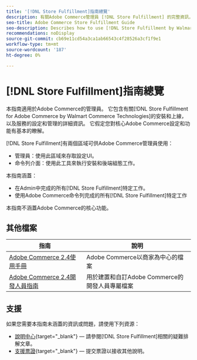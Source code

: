 ```yaml
---
title: '[!DNL Store Fulfillment]指南總覽'
description: 有關Adobe Commerce管理員 [!DNL Store Fulfillment] 的完整資訊，包括安裝和上線。
seo-title: Adobe Commerce Store Fulfillment Guide
seo-description: Describes how to use [!DNL Store Fulfillment by Walmart Commerce Technologies] services with Adobe Commerce.
recommendations: noDisplay
source-git-commit: cb69e11cd54a3ca1ab66543c4f28526a3cf1f9e1
workflow-type: tm+mt
source-wordcount: '187'
ht-degree: 0%

---
```


# [!DNL Store Fulfillment]指南總覽

本指南適用於Adobe Commerce的管理員。 它包含有關[!DNL Store Fulfillment for Adobe Commerce by Walmart Commerce Technologies]的安裝和上線，以及服務的設定和管理的詳細資訊。 它假定您對核心Adobe Commerce設定和功能有基本的瞭解。

[!DNL Store Fulfillment]有兩個區域可供Adobe Commerce管理員使用：

* 管理員：使用此區域來存取設定UI。
* 命令列介面：使用此工具來執行安裝和後端組態工作。

本指南涵蓋：

* 在Admin中完成的所有[!DNL Store Fulfillment]特定工作。
* 使用Adobe Commerce命令列完成的所有[!DNL Store Fulfillment]特定工作

本指南不涵蓋Adobe Commerce的核心功能。

## 其他檔案

| 指南 | 說明 |
|-----------------------------------------------------------------------|----------------------------------------------------------------------------|
| [Adobe Commerce 2.4使用手冊](https://experienceleague.adobe.com/en/docs/commerce-admin/user-guides/home) | Adobe Commerce以商家為中心的檔案 |
| [Adobe Commerce 2.4開發人員指南](https://developer.adobe.com/commerce/docs/) | 用於建置和自訂Adobe Commerce的開發人員專屬檔案 |

## 支援

如果您需要本指南未涵蓋的資訊或問題，請使用下列資源：

* [說明中心](https://experienceleague.adobe.com/docs/commerce-knowledge-base/kb/help-center-guide/magento-help-center-user-guide.html#submit-ticket){target="_blank"} — 請參閱[!DNL Store Fulfillment]相關的疑難排解文章。
* [支援票證](https://experienceleague.adobe.com/docs/commerce-knowledge-base/kb/help-center-guide/magento-help-center-user-guide.html#submit-ticket){target="_blank"} — 提交票證以接收其他說明。

